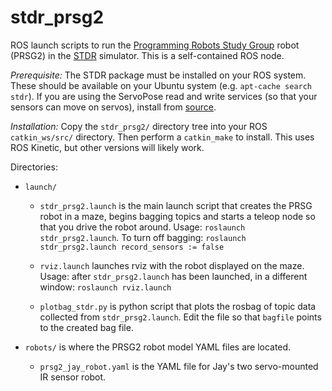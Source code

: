# stdr_prsg2
ROS launch scripts to run the [Programming Robots Study Group](http://programmingrobotsstudygroup.github.io/) robot (PRSG2) in the [STDR](http://stdr-simulator-ros-pkg.github.io/) simulator.  This is a self-contained ROS node.

*Prerequisite:*
The STDR package must be installed on your ROS system.  These should be available on your Ubuntu system (e.g. `apt-cache search stdr`).  If you are using the ServoPose read and write services (so that your sensors can move on servos), install from [source](https://github.com/jdsalmonson/stdr_simulator).

*Installation:*
Copy the `stdr_prsg2/` directory tree into your ROS `catkin_ws/src/` directory.  Then perform a `catkin_make` to install.  This uses ROS Kinetic, but other versions will likely work.

Directories:
* `launch/`

  * `stdr_prsg2.launch` is the main launch script that creates the PRSG robot in a maze, begins bagging topics and starts a teleop node so that you drive the robot around.  Usage: `roslaunch stdr_prsg2.launch`.  To turn off bagging: `roslaunch stdr_prsg2.launch record_sensors := false`

  * `rviz.launch` launches rviz with the robot displayed on the maze.  Usage: after `stdr_prsg2.launch` has been launched, in a different window: `roslaunch rviz.launch`

  * `plotbag_stdr.py` is python script that plots the rosbag of topic data collected from `stdr_prsg2.launch`.  Edit the file so that `bagfile` points to the created bag file.

* `robots/` is where the PRSG2 robot model YAML files are located.

  * `prsg2_jay_robot.yaml` is the YAML file for Jay's two servo-mounted IR sensor robot.
